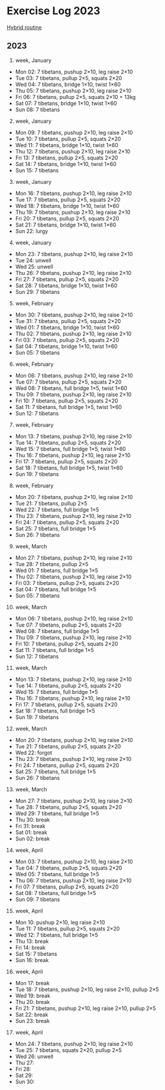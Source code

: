 # Exercise Log 2023

[Hybrid routine](https://www.hybridcalisthenics.com/programs)

## 2023

1. week, January

- Mon 02: 7 tibetans, pushup 2×10, leg raise 2×10
- Tue 03: 7 tibetans, pullup 2×5, squats 2×20
- Wed 04: 7 tibetans, bridge 1×10, twist 1×60
- Thu 05: 7 tibetans, pushup 2×10, leg raise 2×10
- Fri 06: 7 tibetans, pullup 2×5, squats 2×10 + 13kg
- Sat 07: 7 tibetans, bridge 1×10, twist 1×60
- Sun 08: 7 tibetans

2. week, January

- Mon 09: 7 tibetans, pushup 2×10, leg raise 2×10
- Tue 10: 7 tibetans, pullup 2×5, squats 2×20
- Wed 11: 7 tibetans, bridge 1×10, twist 1×60
- Thu 12: 7 tibetans, pushup 2×10, leg raise 2×10
- Fri 13: 7 tibetans, pullup 2×5, squats 2×20
- Sat 14: 7 tibetans, bridge 1×10, twist 1×60
- Sun 15: 7 tibetans

3. week, January

- Mon 16: 7 tibetans, pushup 2×10, leg raise 2×10
- Tue 17: 7 tibetans, pullup 2×5, squats 2×20
- Wed 18: 7 tibetans, bridge 1×10, twist 1×60
- Thu 19: 7 tibetans, pushup 2×10, leg raise 2×10
- Fri 20: 7 tibetans, pullup 2×5, squats 2×20
- Sat 21: 7 tibetans, bridge 1×10, twist 1×60
- Sun 22: lurgy

4. week, January

- Mon 23: 7 tibetans, pushup 2×10, leg raise 2×10
- Tue 24: unwell
- Wed 25: unwell
- Thu 26: 7 tibetans, pushup 2×10, leg raise 2×10
- Fri 27: 7 tibetans, pullup 2×5, squats 2×20
- Sat 28: 7 tibetans, bridge 1×10, twist 1×60
- Sun 29: 7 tibetans

5. week, February

- Mon 30: 7 tibetans, pushup 2×10, leg raise 2×10
- Tue 31: 7 tibetans, pullup 2×5, squats 2×20
- Wed 01: 7 tibetans, bridge 1×10, twist 1×60
- Thu 02: 7 tibetans, pushup 2×10, leg raise 2×10
- Fri 03: 7 tibetans, pullup 2×5, squats 2×20
- Sat 04: 7 tibetans, bridge 1×10, twist 1×60
- Sun 05: 7 tibetans

6. week, February

- Mon 06: 7 tibetans, pushup 2×10, leg raise 2×10
- Tue 07: 7 tibetans, pullup 2×5, squats 2×20
- Wed 08: 7 tibetans, full bridge 1×5, twist 1×60
- Thu 09: 7 tibetans, pushup 2×10, leg raise 2×10
- Fri 10: 7 tibetans, pullup 2×5, squats 2×20
- Sat 11: 7 tibetans, full bridge 1×5, twist 1×60
- Sun 12: 7 tibetans

7. week, February

- Mon 13: 7 tibetans, pushup 2×10, leg raise 2×10
- Tue 14: 7 tibetans, pullup 2×5, squats 2×20
- Wed 15: 7 tibetans, full bridge 1×5, twist 1×60
- Thu 16: 7 tibetans, pushup 2×10, leg raise 2×10
- Fri 17: 7 tibetans, pullup 2×5, squats 2×20
- Sat 18: 7 tibetans, full bridge 1×5, twist 1×60
- Sun 19: 7 tibetans

8. week, February

- Mon 20: 7 tibetans, pushup 2×10, leg raise 2×10
- Tue 21: 7 tibetans, pullup 2×5
- Wed 22: 7 tibetans, full bridge 1×5
- Thu 23: 7 tibetans, pushup 2×10, leg raise 2×10
- Fri 24: 7 tibetans, pullup 2×5, squats 2×20
- Sat 25: 7 tibetans, full bridge 1×5
- Sun 26: 7 tibetans

9. week, March

- Mon 27: 7 tibetans, pushup 2×10, leg raise 2×10
- Tue 28: 7 tibetans, pullup 2×5
- Wed 01: 7 tibetans, full bridge 1×5
- Thu 02: 7 tibetans, pushup 2×10, leg raise 2×10
- Fri 03: 7 tibetans, pullup 2×5, squats 2×20
- Sat 04: 7 tibetans, full bridge 1×5
- Sun 05: 7 tibetans

10. week, March

- Mon 06: 7 tibetans, pushup 2×10, leg raise 2×10
- Tue 07: 7 tibetans, pullup 2×5, squats 2×20
- Wed 08: 7 tibetans, full bridge 1×5
- Thu 09: 7 tibetans, pushup 2×10, leg raise 2×10
- Fri 10: 7 tibetans, pullup 2×5, squats 2×20
- Sat 11: 7 tibetans, full bridge 1×5
- Sun 12: 7 tibetans

11. week, March

- Mon 13: 7 tibetans, pushup 2×10, leg raise 2×10
- Tue 14: 7 tibetans, pullup 2×5, squats 2×20
- Wed 15: 7 tibetans, full bridge 1×5
- Thu 16: 7 tibetans, pushup 2×10, leg raise 2×10
- Fri 17: 7 tibetans, pullup 2×5, squats 2×20
- Sat 18: 7 tibetans, full bridge 1×5
- Sun 19: 7 tibetans

12. week, March

- Mon 20: 7 tibetans, pushup 2×10, leg raise 2×10
- Tue 21: 7 tibetans, pullup 2×5, squats 2×20
- Wed 22: forgot
- Thu 23: 7 tibetans, pushup 2×10, leg raise 2×10
- Fri 24: 7 tibetans, pullup 2×5, squats 2×20
- Sat 25: 7 tibetans, full bridge 1×5
- Sun 26: 7 tibetans

13. week, March

- Mon 27: 7 tibetans, pushup 2×10, leg raise 2×10
- Tue 28: 7 tibetans, pullup 2×5, squats 2×20
- Wed 29: 7 tibetans, full bridge 1×5
- Thu 30: break
- Fri 31: break
- Sat 01: break
- Sun 02: break

14. week, April

- Mon 03: 7 tibetans, pushup 2×10, leg raise 2×10
- Tue 04: 7 tibetans, pullup 2×5, squats 2×20
- Wed 05: 7 tibetans, full bridge 1×5
- Thu 06: 7 tibetans, pushup 2×10, leg raise 2×10
- Fri 07: 7 tibetans, pullup 2×5, squats 2×20
- Sat 08: 7 tibetans, full bridge 1×5
- Sun 09: 7 tibetans

15. week, April

- Mon 10: pushup 2×10, leg raise 2×10
- Tue 11: 7 tibetans, pullup 2×5, squats 2×20
- Wed 12: 7 tibetans, full bridge 1×5
- Thu 13: break
- Fri 14: break
- Sat 15: 7 tibetans
- Sun 16: break

16. week, April

- Mon 17: break
- Tue 18: 7 tibetans, pushup 2×10, leg raise 2×10, pullup 2×5
- Wed 19: break
- Thu 20: break
- Fri 21: 7 tibetans, pushup 2×10, leg raise 2×10, pullup 2×5 
- Sat 22: break
- Sun 23: break

17. week, April

- Mon 24: 7 tibetans, pushup 2×10, leg raise 2×10
- Tue 25: 7 tibetans, squats 2×20, pullup 2×5
- Wed 26: unwell
- Thu 27:
- Fri 28:
- Sat 29:
- Sun 30:

